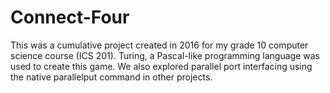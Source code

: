 # Connect-Four
This was a cumulative project created in 2016 for my grade 10 computer science course (ICS 201). Turing, a Pascal-like programming language was used to create this game. We also explored parallel port interfacing using the native parallelput command in other projects.
